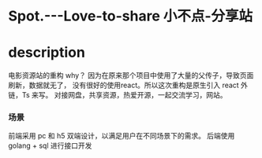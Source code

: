 # Spot.---Love-to-share 小不点-分享站


# description

电影资源站的重构
why？
因为在原来那个项目中使用了大量的父传子，导致页面刷新，数据就无了，
没有很好的使用react。所以这次重构是原生引入 react 外链，Ts 来写。
对接网盘，共享资源，热爱开源，一起交流学习，网站。


### 场景

前端采用 pc 和 h5 双端设计，以满足用户在不同场景下的需求。
后端使用 golang + sql 进行接口开发

### 
